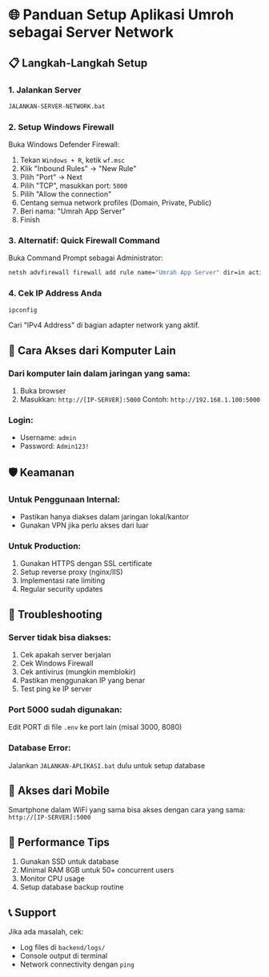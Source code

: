 # 🌐 Panduan Setup Aplikasi Umroh sebagai Server Network

## 📋 Langkah-Langkah Setup

### 1. Jalankan Server
```bash
JALANKAN-SERVER-NETWORK.bat
```

### 2. Setup Windows Firewall
Buka Windows Defender Firewall:
1. Tekan `Windows + R`, ketik `wf.msc`
2. Klik "Inbound Rules" → "New Rule"
3. Pilih "Port" → Next
4. Pilih "TCP", masukkan port: `5000`
5. Pilih "Allow the connection"
6. Centang semua network profiles (Domain, Private, Public)
7. Beri nama: "Umrah App Server"
8. Finish

### 3. Alternatif: Quick Firewall Command
Buka Command Prompt sebagai Administrator:
```cmd
netsh advfirewall firewall add rule name="Umrah App Server" dir=in action=allow protocol=TCP localport=5000
```

### 4. Cek IP Address Anda
```cmd
ipconfig
```
Cari "IPv4 Address" di bagian adapter network yang aktif.

## 🔗 Cara Akses dari Komputer Lain

### Dari komputer lain dalam jaringan yang sama:
1. Buka browser
2. Masukkan: `http://[IP-SERVER]:5000`
   Contoh: `http://192.168.1.100:5000`

### Login:
- Username: `admin`
- Password: `Admin123!`

## 🛡️ Keamanan

### Untuk Penggunaan Internal:
- Pastikan hanya diakses dalam jaringan lokal/kantor
- Gunakan VPN jika perlu akses dari luar

### Untuk Production:
1. Gunakan HTTPS dengan SSL certificate
2. Setup reverse proxy (nginx/IIS)
3. Implementasi rate limiting
4. Regular security updates

## 🔧 Troubleshooting

### Server tidak bisa diakses:
1. Cek apakah server berjalan
2. Cek Windows Firewall
3. Cek antivirus (mungkin memblokir)
4. Pastikan menggunakan IP yang benar
5. Test ping ke IP server

### Port 5000 sudah digunakan:
Edit PORT di file `.env` ke port lain (misal 3000, 8080)

### Database Error:
Jalankan `JALANKAN-APLIKASI.bat` dulu untuk setup database

## 📱 Akses dari Mobile
Smartphone dalam WiFi yang sama bisa akses dengan cara yang sama:
`http://[IP-SERVER]:5000`

## 🚀 Performance Tips
1. Gunakan SSD untuk database
2. Minimal RAM 8GB untuk 50+ concurrent users
3. Monitor CPU usage
4. Setup database backup routine

## 📞 Support
Jika ada masalah, cek:
- Log files di `backend/logs/`
- Console output di terminal
- Network connectivity dengan `ping`